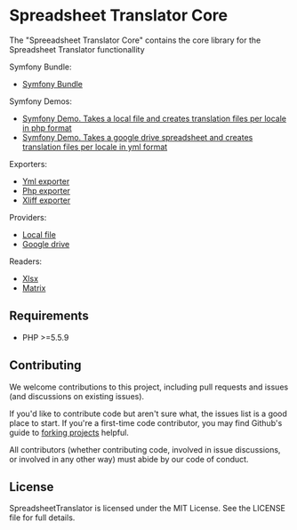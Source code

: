 Spreadsheet Translator Core
============================

The "Spreeadsheet Translator Core" contains the core library for the Spreadsheet Translator functionallity

Symfony Bundle:
- <a href="https://github.com/samuelvi/spreadsheet-translator-symfony-bundle">Symfony Bundle</a>

Symfony Demos:

- <a href="https://github.com/samuelvi/translator-symfony-demo-local-file-to-php">Symfony Demo. Takes a local file and creates translation files per locale in php format</a>
- <a href="https://github.com/samuelvi/translator-symfony-demo-google-to-yml">Symfony Demo. Takes a google drive spreadsheet and creates translation files per locale in yml format</a>

Exporters:

- <a href="https://github.com/samuelvi/spreadsheet-translator-exporter-yml">Yml exporter</a>
- <a href="https://github.com/samuelvi/spreadsheet-translator-exporter-php">Php exporter</a>
- <a href="https://github.com/samuelvi/spreadsheet-translator-exporter-xliff">Xliff exporter</a>

Providers:
- <a href="https://github.com/samuelvi/spreadsheet-translator-provider-localfile">Local file</a>
- <a href="https://github.com/samuelvi/spreadsheet-translator-provider-googledrive">Google drive</a>

Readers:

- <a href="https://github.com/samuelvi/spreadsheet-translator-reader-xlsx">Xlsx</a>
- <a href="https://github.com/samuelvi/spreadsheet-translator-reader-matrix">Matrix</a>



Requirements
------------

  * PHP >=5.5.9


Contributing
------------

We welcome contributions to this project, including pull requests and issues (and discussions on existing issues).

If you'd like to contribute code but aren't sure what, the issues list is a good place to start. If you're a first-time code contributor, you may find Github's guide to <a href="https://guides.github.com/activities/forking/">forking projects</a> helpful.

All contributors (whether contributing code, involved in issue discussions, or involved in any other way) must abide by our code of conduct.

License
-------

SpreadsheetTranslator is licensed under the MIT License. See the LICENSE file for full details.